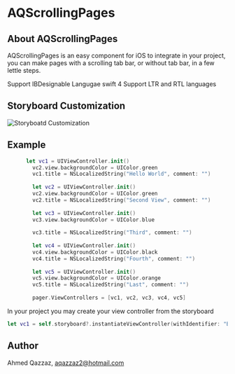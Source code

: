 # AQScrollingPages

## About AQScrollingPages

AQScrollingPages is an easy component for iOS to integrate in your project, you can make pages with a scrolling tab bar, or without tab bar, in a few lettle steps.

Support   IBDesignable
Langugae  swift 4
Support   LTR and RTL languages

## Storyboard Customization
![Storyboatd Customization](http://aaqsoftwarecom.ipage.com/storyboardCustomization.png)

## Example
```swift
      let vc1 = UIViewController.init()
        vc2.view.backgroundColor = UIColor.green
        vc1.title = NSLocalizedString("Hello World", comment: "")
        
        let vc2 = UIViewController.init()
        vc2.view.backgroundColor = UIColor.green
        vc2.title = NSLocalizedString("Second View", comment: "")
        
        let vc3 = UIViewController.init()
        vc3.view.backgroundColor = UIColor.blue
        
        vc3.title = NSLocalizedString("Third", comment: "")
        
        let vc4 = UIViewController.init()
        vc4.view.backgroundColor = UIColor.black
        vc4.title = NSLocalizedString("Fourth", comment: "")
        
        let vc5 = UIViewController.init()
        vc5.view.backgroundColor = UIColor.orange
        vc5.title = NSLocalizedString("Last", comment: "")
        
        pager.ViewControllers = [vc1, vc2, vc3, vc4, vc5]
```

In your project you may create your view controller from the storyboard
```swift
let vc1 = self.storyboard?.instantiateViewController(withIdentifier: "BasicViewController") as! BasicViewController
```

## Author

Ahmed Qazzaz, aqazzaz2@hotmail.com


